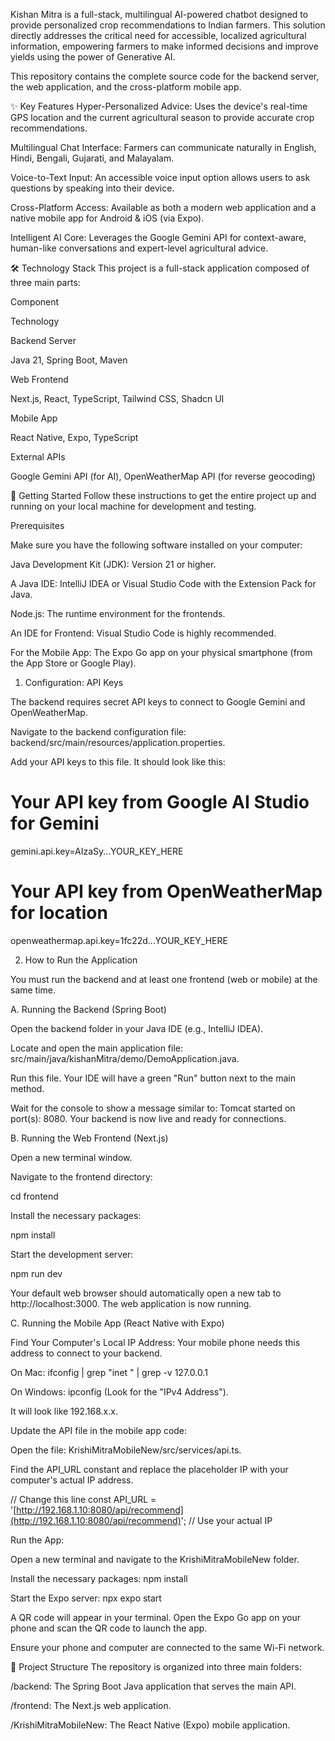 Kishan Mitra is a full-stack, multilingual AI-powered chatbot designed to provide personalized crop recommendations to Indian farmers. This solution directly addresses the critical need for accessible, localized agricultural information, empowering farmers to make informed decisions and improve yields using the power of Generative AI.

This repository contains the complete source code for the backend server, the web application, and the cross-platform mobile app.

✨ Key Features
Hyper-Personalized Advice: Uses the device's real-time GPS location and the current agricultural season to provide accurate crop recommendations.

Multilingual Chat Interface: Farmers can communicate naturally in English, Hindi, Bengali, Gujarati, and Malayalam.

Voice-to-Text Input: An accessible voice input option allows users to ask questions by speaking into their device.

Cross-Platform Access: Available as both a modern web application and a native mobile app for Android & iOS (via Expo).

Intelligent AI Core: Leverages the Google Gemini API for context-aware, human-like conversations and expert-level agricultural advice.

🛠️ Technology Stack
This project is a full-stack application composed of three main parts:

Component

Technology

Backend Server

Java 21, Spring Boot, Maven

Web Frontend

Next.js, React, TypeScript, Tailwind CSS, Shadcn UI

Mobile App

React Native, Expo, TypeScript

External APIs

Google Gemini API (for AI), OpenWeatherMap API (for reverse geocoding)

🚀 Getting Started
Follow these instructions to get the entire project up and running on your local machine for development and testing.

Prerequisites

Make sure you have the following software installed on your computer:

Java Development Kit (JDK): Version 21 or higher.

A Java IDE: IntelliJ IDEA or Visual Studio Code with the Extension Pack for Java.

Node.js: The runtime environment for the frontends.

An IDE for Frontend: Visual Studio Code is highly recommended.

For the Mobile App: The Expo Go app on your physical smartphone (from the App Store or Google Play).

1. Configuration: API Keys

The backend requires secret API keys to connect to Google Gemini and OpenWeatherMap.

Navigate to the backend configuration file: backend/src/main/resources/application.properties.

Add your API keys to this file. It should look like this:

# Your API key from Google AI Studio for Gemini
gemini.api.key=AIzaSy...YOUR_KEY_HERE

# Your API key from OpenWeatherMap for location
openweathermap.api.key=1fc22d...YOUR_KEY_HERE

2. How to Run the Application

You must run the backend and at least one frontend (web or mobile) at the same time.

A. Running the Backend (Spring Boot)

Open the backend folder in your Java IDE (e.g., IntelliJ IDEA).

Locate and open the main application file: src/main/java/kishanMitra/demo/DemoApplication.java.

Run this file. Your IDE will have a green "Run" button next to the main method.

Wait for the console to show a message similar to: Tomcat started on port(s): 8080.
Your backend is now live and ready for connections.

B. Running the Web Frontend (Next.js)

Open a new terminal window.

Navigate to the frontend directory:

cd frontend

Install the necessary packages:

npm install

Start the development server:

npm run dev

Your default web browser should automatically open a new tab to http://localhost:3000. The web application is now running.

C. Running the Mobile App (React Native with Expo)

Find Your Computer's Local IP Address: Your mobile phone needs this address to connect to your backend.

On Mac: ifconfig | grep "inet " | grep -v 127.0.0.1

On Windows: ipconfig (Look for the "IPv4 Address").

It will look like 192.168.x.x.

Update the API file in the mobile app code:

Open the file: KrishiMitraMobileNew/src/services/api.ts.

Find the API_URL constant and replace the placeholder IP with your computer's actual IP address.

// Change this line
const API_URL = '[http://192.168.1.10:8080/api/recommend](http://192.168.1.10:8080/api/recommend)'; // Use your actual IP

Run the App:

Open a new terminal and navigate to the KrishiMitraMobileNew folder.

Install the necessary packages: npm install

Start the Expo server: npx expo start

A QR code will appear in your terminal. Open the Expo Go app on your phone and scan the QR code to launch the app.

Ensure your phone and computer are connected to the same Wi-Fi network.

📂 Project Structure
The repository is organized into three main folders:

/backend: The Spring Boot Java application that serves the main API.

/frontend: The Next.js web application.

/KrishiMitraMobileNew: The React Native (Expo) mobile application.
